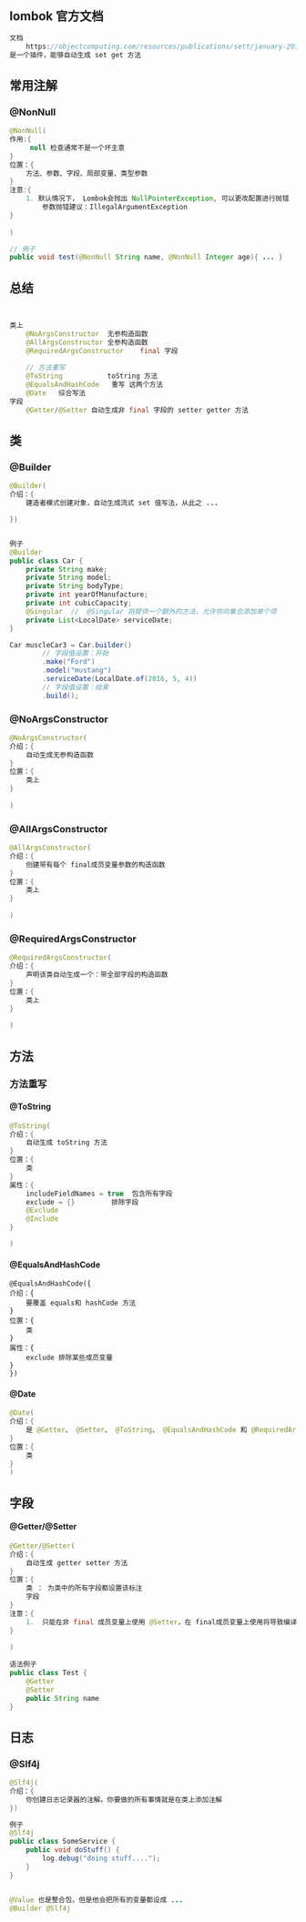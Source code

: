 ## lombok  官方文档

```java
文档
    https://objectcomputing.com/resources/publications/sett/january-2010-reducing-boilerplate-code-with-project-lombok
是一个插件，能够自动生成 set get 方法
```

## 常用注解

### @NonNull

```java
@NonNull(
作用:{
     null 检查通常不是一个坏主意
}    
位置：{
    方法、参数、字段、局部变量、类型参数
}
注意:{
	1. 默认情况下， Lombok会抛出 NullPointerException, 可以更改配置进行抛错
        参数抛错建议：IllegalArgumentException
}
    
)

// 例子
public void test(@NonNull String name, @NonNull Integer age){ ... }
```

## 总结

```java


类上
    @NoArgsConstructor	无参构造函数
    @AllArgsConstructor	全参构造函数
    @RequiredArgsConstructor 	final 字段
    
    // 方法重写
    @ToString			toString 方法
    @EqualsAndHashCode	 重写 这两个方法
    @Date	综合写法
字段
    @Getter/@Setter	自动生成非 final 字段的 setter getter 方法
```



## 类

### @Builder

```java
@Builder(
介绍：{
    建造者模式创建对象，自动生成流式 set 值写法，从此之 ...

})


例子
@Builder
public class Car {
    private String make;
    private String model;
    private String bodyType;
    private int yearOfManufacture;
    private int cubicCapacity;
    @Singular  //  @Singular 将提供一个额外的方法，允许你向集合添加单个项
    private List<LocalDate> serviceDate;
}

Car muscleCar3 = Car.builder()
    	// 字段值设置：开始
        .make("Ford")
        .model("mustang")
        .serviceDate(LocalDate.of(2016, 5, 4))
    	// 字段值设置：结束
        .build();
```

### @NoArgsConstructor

```java
@NoArgsConstructor(
介绍：{
	自动生成无参构造函数
}
位置：{
    类上
}
    
)
```



### @AllArgsConstructor

```java
@AllArgsConstructor(
介绍：{
	创建带有每个 final成员变量参数的构造函数
}
位置：{
    类上
}
    
)
```

### @RequiredArgsConstructor 

```java
@RequiredArgsConstructor(
介绍：{
	声明该类自动生成一个：带全部字段的构造函数
}
位置：{
    类上
}
    
)
```

## 方法

### 方法重写

#### @ToString

```java
@ToString(
介绍：{
    自动生成 toString 方法
}
位置：{
	类        	       
}  
属性：{
	includeFieldNames = true  包含所有字段
	exclude = {}         排除字段
	@Exclude
	@Include        
}    

)
```

#### @EqualsAndHashCode

```
@EqualsAndHashCode({
介绍：{
	要覆盖 equals和 hashCode 方法
}
位置：{
	类
}
属性：{
	exclude 排除某些成员变量
}
})
```

#### @Date

```java
@Date(
介绍：{
    是 @Getter、 @Setter、 @ToString、 @EqualsAndHashCode 和 @RequiredArgsConstructor 的快捷方式
}
位置：{
    类
}    
)
```



## 字段

#### @Getter/@Setter

```java
@Getter/@Setter(
介绍：{
    自动生成 getter setter 方法
}
位置：{
	类 ： 为类中的所有字段都设置该标注
	字段        	       
}  
注意：{
	1.	只能在非 final 成员变量上使用 @Setter，在 final成员变量上使用将导致编译错误
}    
    
)
    
语法例子
public class Test {
	@Getter
    @Setter
    public String name
}    
```





## 日志 

### @Slf4j

```java
@Slf4j(
介绍：{
    你创建日志记录器的注解。你要做的所有事情就是在类上添加注解
})

例子
@Slf4j
public class SomeService {
    public void doStuff() {
        log.debug("doing stuff....");
    }
}    
```



```java

@Value 也是整合包，但是他会把所有的变量都设成 ...
@Builder @Slf4j
```

